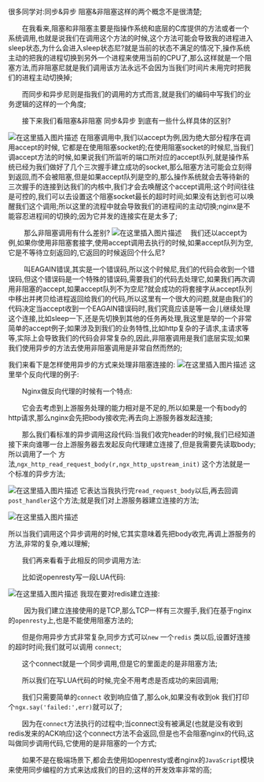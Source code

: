 很多同学对:同步&异步 阻塞&非阻塞这样的两个概念不是很清楚;

　　在我看来,阻塞和非阻塞主要是指操作系统和底层的C库提供的方法或者一个系统调用,也就是说我们在调用这个方法的时候,这个方法可能会导致我的进程进入sleep状态,为什么会进入sleep状态尼?就是当前的状态不满足的情况下,操作系统主动的把我的进程切换到另外一个进程来使用当前的CPU了,那么这样就是一个阻塞方法,而非阻塞尼就是我们调用该方法永远不会因为当我们时间片未用完时把我们的进程主动切换掉;

　　而同步和异步尼则是指我们的调用的方式而言,就是我们的编码中写我们的业务逻辑的这样的一个角度;

　　接下来我们看阻塞&非阻塞 同步&异步 到底有一些什么样具体的区别?

![在这里插入图片描述](https://i-blog.csdnimg.cn/blog_migrate/b09ba6d2badbeb40132e886a51f1f40b.png)
在阻塞调用中,我们以accept为例,因为绝大部分程序在调用accept的时候, 它都是在使用阻塞socket的;在使用阻塞socket的时候尼,当我们调accept方法的时候,如果说我们所监听的端口所对应的accept队列,就是操作系统已经为我们做好了几个三次握手建立成功的socket,那么阻塞方法可能会立刻得到返回,而不会被阻塞,但是如果accept队列是空的,那么操作系统就会去等待新的三次握手的连接到达我们的内核中,我们才会去唤醒这个accept调用;这个时间往往是可控的,我们可以去设置这个阻塞socket最长的超时时间;如果没有达到也可以唤醒我们这个调用;所以这里的流程中就会导致我们的进程间的主动切换;nginx是不能容忍进程间的切换的;因为它并发的连接实在是太多了;

　　
那么非阻塞调用有什么差别?
![在这里插入图片描述](https://i-blog.csdnimg.cn/blog_migrate/c5e26b96b70a2390eb1b49d21d174f31.png)
　我们还以accept为例,如果你使用非阻塞套接字,使用accept调用去执行的时候,如果accept队列为空,它是不等待立刻返回的,它返回的时候返回个什么尼?

　　 叫EAGAIN错误,其实是一个错误码,所以这个时候尼,我们的代码会收到一个错误码,但这个错误码是一个特殊的错误码,需要我们的代码去处理它,如果我们再次调用非阻塞的accept,如果accept队列不为空尼?就会成功的将套接字从accept队列中移出并拷贝给进程返回给我们的代码,所以这里有一个很大的问题,就是由我们的代码决定当accept收到一个EAGAIN错误码时,我们究竟应该是等一会儿继续处理这个连接,比如sleep一下,还是先切换到其他的任务再处理,我这里是举的一个非常简单的accept例子;如果涉及到我们的业务特性,比如http复杂的子请求,主请求等等,实际上会导致我们的代码会非常复杂的,因此,非阻塞调用是我们底层实现;如果我们使用异步的方法去使用非阻塞调用是非常自然而然的;

我们来看下是怎样使用异步的方式来处理非阻塞连接的:
![在这里插入图片描述](https://i-blog.csdnimg.cn/blog_migrate/d43547159d079c5cfb49a65f85ac934a.png)
这里举个反向代理的例子:

　　Nginx做反向代理的时候有一个特点:

　　它会去考虑到上游服务处理的能力相对是不足的,所以如果是一个有body的http请求,那么nginx会先把body接收完;再去向上游服务器发起连接;

　　那么我们看标准的异步调用这段代码:当我们收完header的时候,我们已经知道接下来向谁哪一台上游服务器去发起反向代理建立连接了,但是我需要先读取body;所以调用了一个 方法,`ngx_http_read_request_body(r,ngx_http_upstream_init)` 这个方法就是一个标准的异步方法;

![在这里插入图片描述](https://i-blog.csdnimg.cn/blog_migrate/9bdaf5e0a53d1fa43a3c1792140c873b.png)
它表达当我执行完`read_request_body`以后,再去回调`post_handler`这个方法;就是我们对上游服务器建立连接的方法;

![在这里插入图片描述](https://i-blog.csdnimg.cn/blog_migrate/640f358f7b8f1340b77dd804aaca637f.png)

所以当我们调用这个异步调用的时候,它其实意味着先把body收完,再调上游服务的方法,非常的复杂,难以理解;

　　我们再来看看于此相反的同步调用方法:

　　比如说openresty写一段LUA代码:

![在这里插入图片描述](https://i-blog.csdnimg.cn/blog_migrate/02d24f63ea71c257899941d46ffb61f7.png)
我现在要对redis建立连接:

　　 因为我们建立连接使用的是TCP,那么TCP一样有三次握手,我们在基于nginx的`openresty`上,也是不能使用阻塞方法的;

　　但是你用异步方式非常复杂,同步方式可以`new` 一个`redis` 类以后,设置好连接的超时时间;我们就可以调用 `connect`;

　　这个connect就是一个同步调用,但是它的里面走的是非阻塞方法;

　　所以我们在写LUA代码的时候,完全不用考虑是否成功的来回调用;

　　我们只需要简单的`connect` 收到响应值了,那么ok,如果没有收到ok 我们打印个`ngx.say('failed:',err)`就可以了;

　　因为在`connect`方法执行的过程中;当connect没有被满足(也就是没有收到redis发来的ACK响应)这个connect方法不会返回,但是也不会阻塞nginx的代码,这叫做同步调用代码,它使用的是非阻塞的一个方式;

　　如果不是在极端场景下,都会去使用如openresty或者nginx的`JavaScript`模块来使用同步编程的方式来达成我们的目的;这样的开发效率非常的高;
